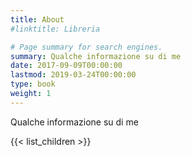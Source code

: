 ```yaml
---
title: About
#linktitle: Libreria

# Page summary for search engines.
summary: Qualche informazione su di me
date: 2017-09-09T00:00:00
lastmod: 2019-03-24T00:00:00
type: book
weight: 1
---
```

Qualche informazione su di me

{{< list_children >}}